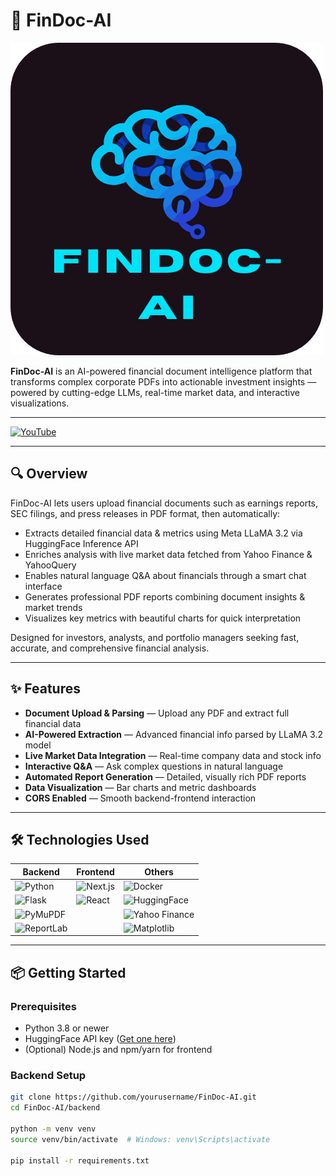 # 🚀 FinDoc-AI

![FinDoc-AI Banner](FinDoc-Ai.png)

**FinDoc-AI** is an AI-powered financial document intelligence platform that transforms complex corporate PDFs into actionable investment insights — powered by cutting-edge LLMs, real-time market data, and interactive visualizations.

---

[![YouTube](https://img.shields.io/badge/Watch-YouTube-red?style=for-the-badge&logo=youtube)](https://www.youtube.com/your-video-link)

---

## 🔍 Overview

FinDoc-AI lets users upload financial documents such as earnings reports, SEC filings, and press releases in PDF format, then automatically:

- Extracts detailed financial data & metrics using Meta LLaMA 3.2 via HuggingFace Inference API  
- Enriches analysis with live market data fetched from Yahoo Finance & YahooQuery  
- Enables natural language Q&A about financials through a smart chat interface  
- Generates professional PDF reports combining document insights & market trends  
- Visualizes key metrics with beautiful charts for quick interpretation  

Designed for investors, analysts, and portfolio managers seeking fast, accurate, and comprehensive financial analysis.

---

## ✨ Features

- **Document Upload & Parsing** — Upload any PDF and extract full financial data  
- **AI-Powered Extraction** — Advanced financial info parsed by LLaMA 3.2 model  
- **Live Market Data Integration** — Real-time company data and stock info  
- **Interactive Q&A** — Ask complex questions in natural language  
- **Automated Report Generation** — Detailed, visually rich PDF reports  
- **Data Visualization** — Bar charts and metric dashboards  
- **CORS Enabled** — Smooth backend-frontend interaction  

---

## 🛠️ Technologies Used

| Backend                                    | Frontend             | Others                    |
|--------------------------------------------|---------------------|---------------------------|
| ![Python](https://img.shields.io/badge/Python-3.8%2B-blue?logo=python) | ![Next.js](https://img.shields.io/badge/Next.js-13-black?logo=next.js) | ![Docker](https://img.shields.io/badge/Docker-Containers-blue?logo=docker) |
| ![Flask](https://img.shields.io/badge/Flask-2.0-lightgrey?logo=flask) | ![React](https://img.shields.io/badge/React-18-blue?logo=react) | ![HuggingFace](https://img.shields.io/badge/HuggingFace-Inference-orange?logo=huggingface) |
| ![PyMuPDF](https://img.shields.io/badge/PyMuPDF-PDF-yellow) |                     | ![Yahoo Finance](https://img.shields.io/badge/Yahoo-Finance-purple) |
| ![ReportLab](https://img.shields.io/badge/ReportLab-PDF--Generation-red) |                     | ![Matplotlib](https://img.shields.io/badge/Matplotlib-Visualization-blue) |

---

## 📦 Getting Started

### Prerequisites

- Python 3.8 or newer  
- HuggingFace API key ([Get one here](https://huggingface.co/settings/tokens))  
- (Optional) Node.js and npm/yarn for frontend  

### Backend Setup

```bash
git clone https://github.com/yourusername/FinDoc-AI.git
cd FinDoc-AI/backend

python -m venv venv
source venv/bin/activate  # Windows: venv\Scripts\activate

pip install -r requirements.txt
